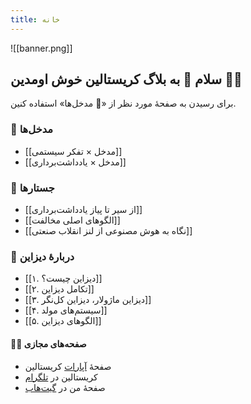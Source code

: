 ```yaml
---
title: خانه
---
```


![[banner.png]]
## سلام 👋 به بلاگ کریستالین خوش اومدین 🔮😄

برای رسیدن به صفحهٔ مورد نظر از «🌲 مدخل‌ها» استفاده کنین.

### 🌳 مدخل‌ها

- [[مدخل × تفکر سیستمی]]
- [[مدخل  × یادداشت‌برداری]]

### 📝 جستارها
- [[از سیر تا پیاز یادداشت‌برداری]]
- [[الگوهای اصلی مخالفت]]
- [[نگاه به هوش مصنوعی از لنز انقلاب صنعتی]]

### 🎨 دربارهٔ دیزاین

- [[۱. دیزاین چیست؟]]
- [[۲. تکامل دیزاین]]
- [[۳. دیزاین ماژولار، دیزاین کل‌نگر]]
- [[۴. سیستم‌های مولد]]
- [[۵. الگوهای دیزاین]]

#### 👨‍💻 صفحه‌های مجازی

- صفحهٔ [آپارات](https://www.aparat.com/Crystalline) کریستالین
- کریستالین در [تلگرام](https://t.me/crystalline_channel)
- صفحهٔ من در [گیت‌هاب](https://github.com/eledah/)
